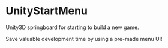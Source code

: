 # UnityStartMenu
Unity3D springboard for starting to build a new game.

Save valuable development time by using a pre-made menu UI!
